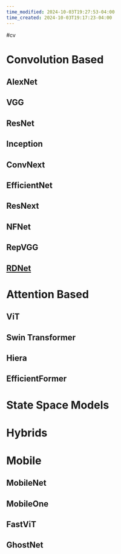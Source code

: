 ```yaml
---
time_modified: 2024-10-03T19:27:53-04:00
time_created: 2024-10-03T19:17:23-04:00
---
```

#cv


# Convolution Based

## AlexNet

## VGG

## ResNet

## Inception

## ConvNext

## EfficientNet

## ResNext

## NFNet

## RepVGG

## [RDNet](https://arxiv.org/abs/2403.19588)

# Attention Based

## ViT

## Swin Transformer

## Hiera

## EfficientFormer

# State Space Models



# Hybrids



# Mobile 

## MobileNet


## MobileOne

## FastViT


## GhostNet